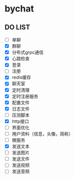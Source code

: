# bychat

## DO LIST
- [ ] 单聊
- [x] 群聊
- [x] 分布式grpc通信
- [x] 心跳检查
- [x] 登录
- [ ] 注册
- [x] redis缓存
- [x] 聊天室
- [x] 定时清理
- [x] 定时注册服务
- [x] 配置文件
- [x] 日志文件
- [ ] 压测脚本
- [x] http接口
- [ ] 界面优化
- [ ] 用户资料（信息，头像，简称）
- [ ] 微服务
- [x] 发送文本
- [ ] 发送图片
- [ ] 发送文件
- [ ] 发送视频
- [ ] 发送音频